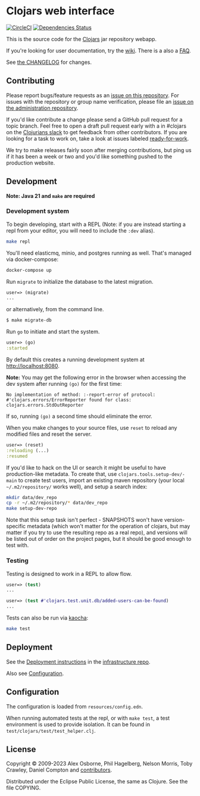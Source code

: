 Clojars web interface
=====================

[![CircleCI](https://circleci.com/gh/clojars/clojars-web.svg?style=svg)](https://circleci.com/gh/clojars/clojars-web)
[![Dependencies Status](https://versions.deps.co/clojars/clojars-web/status.svg)](https://versions.deps.co/clojars/clojars-web)

This is the source code for the [Clojars](https://clojars.org/) jar
repository webapp.

If you're looking for user documentation, try
the [wiki](http://github.com/clojars/clojars-web/wiki/_pages). There is a
also a [FAQ](https://github.com/clojars/clojars-web/wiki/About).

See [the CHANGELOG](CHANGELOG.org) for changes.

Contributing
------------

Please report bugs/feature requests as an [issue on this
repository](https://github.com/clojars/clojars-web/issues/new/choose). For
issues with the repository or group name verification, please file an [issue on
the administration repository](https://github.com/clojars/administration/issues/new/choose).

If you'd like contribute a change please send a GitHub pull request for a topic
branch. Feel free to open a draft pull request early with a in #clojars on the
[Clojurians slack](https://clojurians.slack.com/messages) to get feedback from
other contributors. If you are looking for a task to work on, take a look at
issues labeled
[ready-for-work](https://github.com/clojars/clojars-web/labels/ready-for-work).

We try to make releases fairly soon after merging contributions, but ping us if
it has been a week or two and you'd like something pushed to the production
website.

Development
-----------

**Note: Java 21 and `make` are required**

### Development system

To begin developing, start with a REPL (Note: if you are instead starting a repl from your editor, you will need to include the `:dev` alias).

```sh
make repl
```

You'll need elasticmq, minio, and postgres running as well. That's managed via
docker-compose:

```sh
docker-compose up
```

Run `migrate` to initialize the database to the latest migration.

```clojure
user=> (migrate)
...
```

or alternatively, from the command line.

```sh
$ make migrate-db
```

Run `go` to initiate and start the system.

```clojure
user=> (go)
:started
```

By default this creates a running development system at <http://localhost:8080>.

**Note:** You may get the following error in the browser when accessing the dev
system after running `(go)` for the first time:

    No implementation of method: :-report-error of protocol: #'clojars.errors/ErrorReporter found for class: clojars.errors.StdOutReporter

If so, running `(go)` a second time should eliminate the error.

When you make changes to your source files, use `reset` to reload any
modified files and reset the server.

```clojure
user=> (reset)
:reloading (...)
:resumed
```

If you'd like to hack on the UI or search it might be useful to have
production-like metadata. To create that, use
`clojars.tools.setup-dev/-main` to create test users, import an existing
maven repository (your local `~/.m2/repository/` works well), and
setup a search index:

```sh
mkdir data/dev_repo
cp -r ~/.m2/repository/* data/dev_repo
make setup-dev-repo
```

Note that this setup task isn't perfect - SNAPSHOTS won't have
version-specific metadata (which won't matter for the operation of
clojars, but may matter if you try to use the resulting repo as a real
repo), and versions will be listed out of order on the project pages,
but it should be good enough to test with.

### Testing

Testing is designed to work in a REPL to allow flow.

```clojure
user=> (test)
...
```

```clojure
user=> (test #'clojars.test.unit.db/added-users-can-be-found)
...
```

Tests can also be run via [kaocha](https://github.com/lambdaisland/kaocha):

```sh
make test
```

Deployment
----------

See the [Deployment instructions](https://github.com/clojars/infrastructure#deployment) in the 
[infrastructure repo](https://github.com/clojars/infrastructure).

Also see [Configuration](#configuration).

Configuration
-------------

The configuration is loaded from `resources/config.edn`.

When running automated tests at the repl, or with `make test`, a test environment
is used to provide isolation. It can be found in `test/clojars/test/test_helper.clj`.

License
-------

Copyright © 2009-2023 Alex Osborne, Phil Hagelberg, Nelson Morris,
Toby Crawley, Daniel Compton and
[contributors](https://github.com/clojars/clojars-web/graphs/contributors).

Distributed under the Eclipse Public License, the same as Clojure. See the file COPYING.
